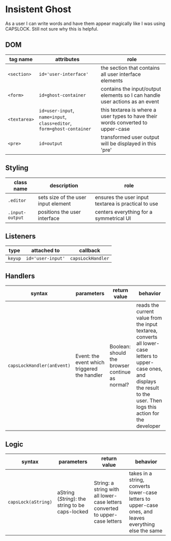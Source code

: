 # Insistent Ghost

As a user I can write words and have them appear magically like I was using CAPSLOCK.  Still not sure why this is helpful.

## DOM

| tag name | attributes | role |
| --- | --- | --- |
| `<section>` | `id='user-interface'` | the section that contains all user interface elements |
| `<form>` | `id=ghost-container` | contains the input/output elements so I can handle user actions as an event |
| `<textarea>` | `id=user-input`, `name=input`, `class=editor`, `form=ghost-container` | this textarea is where a user types to have their words converted to upper-case |
| `<pre>` | `id=output` | transformed user output will be displayed in this 'pre' |

## Styling

| class name | description | role |
| --- | --- | --- |
| `.editor` | sets size of the user input element | ensures the user input textarea is practical to use |
| `.input-output` | positions the user interface | centers everything for a symmetrical UI |

## Listeners

| type | attached to | callback |
| --- | --- | --- |
| `keyup` | `id='user-input'` | `capsLockHandler` |

## Handlers

| syntax | parameters | return value | behavior |
| --- | --- | --- | --- |
| `capsLockHandler(anEvent)` | Event: the event which triggered the handler | Boolean: should the browser continue as normal? | reads the current value from the input textarea, converts all lower-case letters to upper-case ones, and displays the result to the user.  Then logs this action for the developer |

## Logic

| syntax | parameters | return value | behavior |
| --- | --- | --- | --- |
| `capsLock(aString)` | aString (_String_): the string to be caps-locked | String: a string with all lower-case letters converted to upper-case letters | takes in a string, converts lower-case letters to upper-case ones, and leaves everything else the same |
